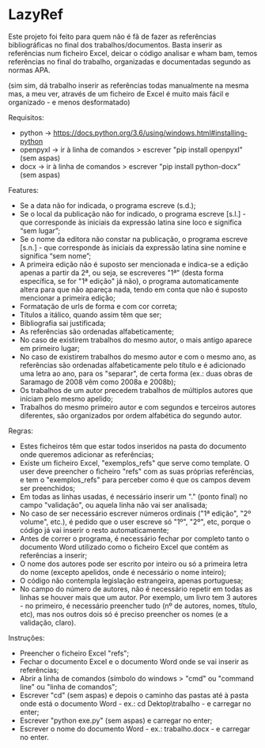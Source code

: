 # LazyRef

Este projeto foi feito para quem não é fã de fazer as referências bibliográficas no final dos trabalhos/documentos. Basta inserir as referências num ficheiro Excel, deicar o código analisar e wham bam, temos referências no final do trabalho, organizadas e documentadas segundo as normas APA.

(sim sim, dá trabalho inserir as referências todas manualmente na mesma mas, a meu ver, através de um ficheiro de Excel é muito mais fácil e organizado - e menos desformatado)

Requisitos:

- python -> https://docs.python.org/3.6/using/windows.html#installing-python
- openpyxl -> ir à linha de comandos > escrever "pip install openpyxl" (sem aspas)
- docx -> ir à linha de comandos > escrever "pip install python-docx" (sem aspas)

Features:

- Se a data não for indicada, o programa escreve (s.d.);
- Se o local da publicação não for indicado, o programa escreve [s.l.] - que corresponde às iniciais da expressão latina sine loco e significa “sem lugar”;
- Se o nome da editora não constar na publicação, o programa escreve [s.n.] - que corresponde às iniciais da expressão latina sine nomine e significa “sem nome”;
- A primeira edição não é suposto ser mencionada e indica-se a edição apenas a partir da 2ª, ou seja, se escreveres "1ª" (desta forma específica, se for "1ª edição" já não), o programa automaticamente altera para que não apareça nada, tendo em conta que não é suposto mencionar a primeira edição;
- Formatação de urls de forma e com cor correta;
- Títulos a itálico, quando assim têm que ser;
- Bibliografia sai justificada;
- As referências são ordenadas alfabeticamente;
- No caso de existirem trabalhos do mesmo autor, o mais antigo aparece em primeiro lugar;
- No caso de existirem trabalhos do mesmo autor e com o mesmo ano, as referências são ordenadas alfabeticamente pelo título e é adicionado uma letra ao ano, para os "separar", de certa forma (ex.: duas obras de Saramago de 2008 vêm como 2008a e 2008b);
- Os trabalhos de um autor precedem trabalhos de múltiplos autores que iniciam pelo mesmo apelido;
- Trabalhos do mesmo primeiro autor e com segundos e terceiros autores diferentes, são organizados por ordem alfabética do segundo autor.

Regras:

- Estes ficheiros têm que estar todos inseridos na pasta do documento onde queremos adicionar as referências;
- Existe um ficheiro Excel, "exemplos_refs" que serve como template. O user deve preencher o ficheiro "refs" com as suas próprias referências, e tem o "exemplos_refs" para perceber como é que os campos devem ser preenchidos;
- Em todas as linhas usadas, é necessário inserir um "." (ponto final) no campo "validação", ou aquela linha não vai ser analisada;
- No caso de ser necessário escrever números ordinais ("1ª edição", "2º volume", etc.), é pedido que o user escreve só "1º", "2º", etc, porque o código já vai inserir o resto automaticamente;
- Antes de correr o programa, é necessário fechar por completo tanto o documento Word utilizado como o ficheiro Excel que contém as referências a inserir;
- O nome dos autores pode ser escrito por inteiro ou só a primeira letra do nome (excepto apelidos, onde é necessário o nome inteiro);
- O código não contempla legislação estrangeira, apenas portuguesa;
- No campo do número de autores, não é necessário repetir em todas as linhas se houver mais que um autor. Por exemplo, um livro tem 3 autores - no primeiro, é necessário preencher tudo (nº de autores, nomes, título, etc), mas nos outros dois só é preciso preencher os nomes (e a validação, claro).

Instruções:

- Preencher o ficheiro Excel "refs";
- Fechar o documento Excel e o documento Word onde se vai inserir as referências;
- Abrir a linha de comandos (símbolo do windows > "cmd" ou "command line" ou "linha de comandos";
- Escrever "cd" (sem aspas) e depois o caminho das pastas até à pasta onde está o documento Word - ex.: cd Dektop\trabalho - e carregar no enter;
- Escrever "python exe.py" (sem aspas) e carregar no enter;
- Escrever o nome do documento Word - ex.: trabalho.docx - e carregar no enter.
